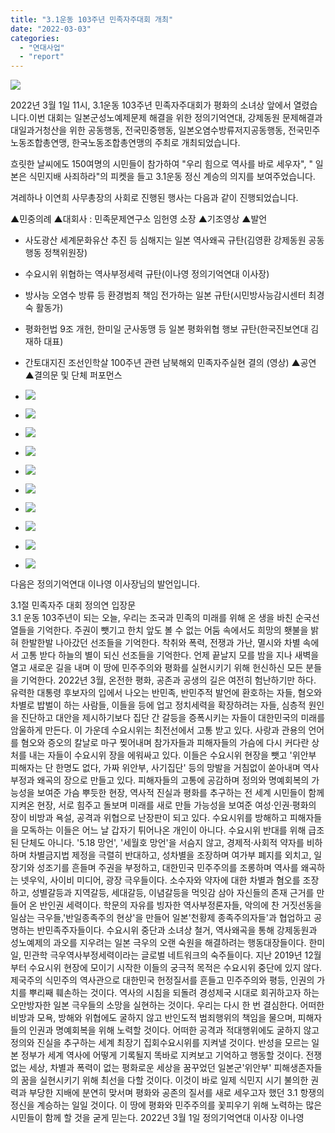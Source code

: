 ```yaml
---
title: "3.1운동 103주년 민족자주대회 개최"
date: "2022-03-03"
categories: 
  - "연대사업"
  - "report"
---
```


![](https://womenandwar.net/kr/wp-content/uploads/2022/03/3.1.jpg)

2022년 3월 1일 11시, 3.1운동 103주년 민족자주대회가 평화의 소녀상 앞에서 열렸습니다.이번 대회는 일본군성노예제문제 해결을 위한 정의기억연대, 강제동원 문제해결과 대일과거청산을 위한 공동행동, 전국민중행동, 일본오염수방류저지공동행동, 전국민주노동조합총연맹, 한국노동조합총연맹의 주최로 개최되었습니다.

흐릿한 날씨에도 150여명의 시민들이 참가하여 "우리 힘으로 역사를 바로 세우자", " 일본은 식민지배 사죄하라"의 피켓을 들고 3.1운동 정신 계승의 의지를 보여주었습니다.

겨레하나 이연희 사무총장의 사회로 진행된 행사는 다음과 같이 진행되었습니다.

 ▲민중의례 
 ▲대회사 : 민족문제연구소 임헌영 소장
 ▲기조영상
 ▲발언
 - 사도광산 세계문화유산 추진 등 심해지는 일본 역사왜곡 규탄(김영환 강제동원 공동행동 정책위원장)
 - 수요시위 위협하는 역사부정세력 규탄(이나영 정의기억연대 이사장)
 - 방사능 오염수 방류 등 환경범죄 책임 전가하는 일본 규탄(시민방사능감시센터 최경숙 활동가)
 - 평화헌법 9조 개헌, 한미일 군사동맹 등 일본 평화위협 행보 규탄(한국진보연대 김재하 대표)
 - 간토대지진 조선인학살 100주년 관련 남북해외 민족자주실현 결의 (영상)
 ▲공연
 ▲결의문 및 단체 퍼포먼스 

- ![](https://womenandwar.net/kr/wp-content/uploads/2022/03/20220301_112614-1.jpg)
    
- ![](https://womenandwar.net/kr/wp-content/uploads/2022/03/20220301_112804-1.jpg)
    
- ![](https://womenandwar.net/kr/wp-content/uploads/2022/03/20220301_113044-1.jpg)
    
- ![](https://womenandwar.net/kr/wp-content/uploads/2022/03/20220301_113355-1.jpg)
    
- ![](https://womenandwar.net/kr/wp-content/uploads/2022/03/20220301_114330-1.jpg)
    
- ![](https://womenandwar.net/kr/wp-content/uploads/2022/03/20220301_114443-1.jpg)
    
- ![](https://womenandwar.net/kr/wp-content/uploads/2022/03/20220301_115537-1.jpg)
    
- ![](https://womenandwar.net/kr/wp-content/uploads/2022/03/IMG_9098-1024x683.jpg)
    
- ![](https://womenandwar.net/kr/wp-content/uploads/2022/03/IMG_9105-1024x683.jpg)
    
- ![](https://womenandwar.net/kr/wp-content/uploads/2022/03/IMG_9110-1024x683.jpg)
    

다음은 정의기억연대 이나영 이사장님의 발언입니다.

3.1절 민족자주 대회 정의연 입장문
     
 3.1 운동 103주년이 되는 오늘, 우리는 조국과 민족의 미래를 위해 온 생을 바친 순국선열들을 기억한다. 
주권이 뺏기고 한치 앞도 볼 수 없는 어둠 속에서도 희망의 횃불을 밝혀 한발한발 나아갔던 선조들을 기억한다. 
착취와 폭력, 전쟁과 가난, 멸시와 차별 속에서 고통 받다 하늘의 별이 되신 선조들을 기억한다. 
언제 끝날지 모를 밤을 지나 새벽을 열고 새로운 길을 내며 이 땅에 민주주의와 평화를 실현시키기 위해 헌신하신 모든 분들을 기억한다.
 2022년 3월, 온전한 평화, 공존과 공생의 길은 여전히 험난하기만 하다. 
유력한 대통령 후보자의 입에서 나오는 반민족, 반민주적 발언에 환호하는 자들, 혐오와 차별로 밥벌이 하는 사람들, 
이들을 등에 업고 정치세력을 확장하려는 자들, 심층적 원인을 진단하고 대안을 제시하기보다 집단 간 갈등을 증폭시키는 자들이 
대한민국의 미래를 암울하게 만든다. 
 이 가운데 수요시위는 최전선에서 고통 받고 있다. 사랑과 관용의 언어를 혐오와 증오의 칼날로 마구 찢어내며 참가자들과 피해자들의 가슴에 
다시 커다란 상처를 내는 자들이 수요시위 장을 에워싸고 있다. 
이들은 수요시위 현장을 뺏고 '위안부 피해자는 단 한명도 없다, 가짜 위안부, 사기집단' 등의 망발을 거침없이 쏟아내며 역사부정과 왜곡의 장으로 만들고 있다. 
피해자들의 고통에 공감하며 정의와 명예회복의 가능성을 보여준 가슴 뿌듯한 현장, 역사적 진실과 평화를 추구하는 전 세계 시민들이 함께 지켜온 현장, 
서로 힘주고 돌보며 미래를 새로 만들 가능성을 보여준 여성·인권·평화의 장이 비방과 욕설, 공격과 위협으로 난장판이 되고 있다. 
 수요시위를 방해하고 피해자들을 모독하는 이들은 어느 날 갑자기 튀어나온 개인이 아니다. 수요시위 반대를 위해 급조된 단체도 아니다. 
'5.18 망언', '세월호 망언'을 서슴지 않고, 경제적·사회적 약자를 비하하며 차별금지법 제정을 극렬히 반대하고, 성차별을 조장하며 여가부 폐지를 외치고, 
일장기와 성조기를 흔들며 주권을 부정하고, 대한민국 민주주의를 조롱하며 역사를 왜곡하는 넷우익, 사이비 미디어, 광장 극우들이다. 
소수자와 약자에 대한 차별과 혐오를 조장하고, 성별갈등과 지역갈등, 세대갈등, 이념갈등을 먹잇감 삼아 자신들의 존재 근거를 만들어 온 반인권 세력이다. 
학문의 자유를 빙자한 역사부정론자들, 악의에 찬 거짓선동을 일삼는 극우들,'반일종족주의 현상'을 만들어 일본'천황제 종족주의자들'과 협업하고 공명하는 반민족주자들이다. 
수요시위 중단과 소녀상 철거, 역사왜곡을 통해 강제동원과 성노예제의 과오를 지우려는 일본 극우의 오랜 숙원을 해결하려는 행동대장들이다. 
한미일, 민관학 극우역사부정세력이라는 글로벌 네트워크의 숙주들이다.
 지난 2019년 12월부터 수요시위 현장에 모이기 시작한 이들의 궁극적 목적은 수요시위 중단에 있지 않다. 
제국주의 식민주의 역사관으로 대한민국 헌정질서를 흔들고 민주주의와 평등, 인권의 가치를 뿌리째 훼손하는 것이다. 
역사의 시침을 되돌려 경성제국 시대로 회귀하고자 하는 오만방자한 일본 극우들의 소망을 실현하는 것이다. 
 우리는 다시 한 번 결심한다. 어떠한 비방과 모욕, 방해와 위협에도 굴하지 않고 반인도적 범죄행위의 책임을 물으며, 피해자들의 인권과 명예회복을 위해 노력할 것이다. 
어떠한 공격과 적대행위에도 굴하지 않고 정의와 진실을 추구하는 세계 최장기 집회수요시위를 지켜낼 것이다. 
반성을 모르는 일본 정부가 세계 역사에 어떻게 기록될지 똑바로 지켜보고 기억하고 행동할 것이다. 
전쟁 없는 세상, 차별과 폭력이 없는 평화로운 세상을 꿈꾸었던 일본군'위안부' 피해생존자들의 꿈을 실현시키기 위해 최선을 다할 것이다. 
 이것이 바로 일제 식민지 시기 불의한 권력과 부당한 지배에 분연히 맞서며 평화와 공존의 질서를 새로 세우고자 했던 3.1 항쟁의 정신을 계승하는 일일 것이다. 
이 땅에 평화와 민주주의를 꽃피우기 위해 노력하는 많은 시민들이 함께 할 것을 굳게 믿는다.
 2022년 3월 1일 정의기억연대 이사장 이나영
